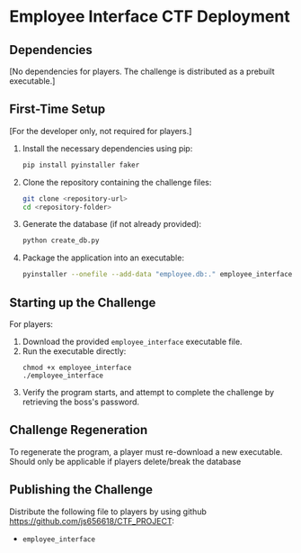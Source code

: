 # Employee Interface CTF Deployment

## Dependencies
[No dependencies for players. The challenge is distributed as a prebuilt executable.]

## First-Time Setup
[For the developer only, not required for players.]

1. Install the necessary dependencies using pip:
    ```bash
    pip install pyinstaller faker
    ```
2. Clone the repository containing the challenge files:
    ```bash
    git clone <repository-url>
    cd <repository-folder>
    ```
3. Generate the database (if not already provided):
    ```bash
    python create_db.py
    ```
4. Package the application into an executable:
    ```bash
    pyinstaller --onefile --add-data "employee.db:." employee_interface.py
    ```

## Starting up the Challenge
For players:
1. Download the provided `employee_interface` executable file.
2. Run the executable directly:
    ```in terminal while in the directory of the challenge
    chmod +x employee_interface
    ./employee_interface
    ```
3. Verify the program starts, and attempt to complete the challenge by retrieving the boss's password.

## Challenge Regeneration
To regenerate the program, a player must re-download a new executable. Should only be applicable if players delete/break the database 

## Publishing the Challenge
Distribute the following file to players by using github https://github.com/js656618/CTF_PROJECT:
- `employee_interface`


